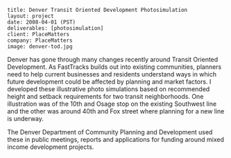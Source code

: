 ```
title: Denver Transit Oriented Development Photosimulation
layout: project
date: 2008-04-01 (PST)
deliverables: [photosimulation]
client: PlaceMatters
company: PlaceMatters
image: denver-tod.jpg
```

Denver has gone through many changes recently around Transit Oriented Development.  As FastTracks builds out into existing communities, planners need to help current businesses and residents understand ways in which future development could be affected by planning and market factors.  I developed these illustrative photo simulations based on recommended height and setback requirements for two transit neighborhoods.  One illustration was of the 10th and Osage stop on the existing Southwest line and the other was around 40th and Fox street where planning for a new line is underway.

The Denver Department of Community Planning and Development used these in public meetings, reports and applications for funding around mixed income development projects.